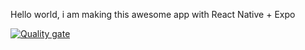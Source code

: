 Hello world, i am making this awesome app with React Native + Expo

[![Quality gate](https://sonarcloud.io/api/project_badges/quality_gate?project=ipr0310_my-nice-app)](https://sonarcloud.io/summary/new_code?id=ipr0310_my-nice-app)
